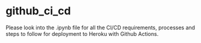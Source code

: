# github_ci_cd

Please look into the .ipynb file for all the CI/CD requirements, processes and steps to follow for deployment to Heroku with Github Actions.
